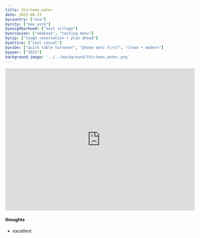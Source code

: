 ```yaml
---
title: thirteen water
date: 2023-06-23
bycountry: ["usa"]
bycity: ["new york"]
byneighborhood: ["east village"]
byoccasion: ["omakase", "tasting menu"]
bytip: ["tough reservation • plan ahead"]
byattire: ["cool casual"]
byvibe: ["quick table turnover", "phone eats first", "clean • modern"]
byyear: ["2023"]
background_image: '../../background/thirteen_water.png'
---
```


<iframe src="https://www.google.com/maps/embed?pb=!1m18!1m12!1m3!1d3023.7136521704347!2d-73.98257252343535!3d40.724319736860444!2m3!1f0!2f0!3f0!3m2!1i1024!2i768!4f13.1!3m3!1m2!1s0x89c2595b5e8739b1%3a0xb1625653da1c2b5e!2sthirteen%20water!5e0!3m2!1sen!2sus!4v1697392776594!5m2!1sen!2sus" width="600" height="450" style="border:0;" allowfullscreen="" loading="lazy" referrerpolicy="no-referrer-when-downgrade"></iframe>

#### thoughts
* excellent

